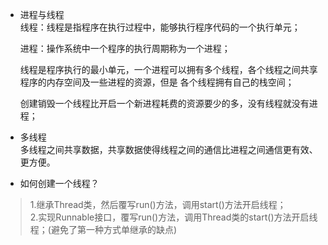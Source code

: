 - 进程与线程<br/>
 线程：线程是指程序在执行过程中，能够执行程序代码的一个执行单元；<br/>

  进程：操作系统中一个程序的执行周期称为一个进程；<br/>
  
  线程是程序执行的最小单元，一个进程可以拥有多个线程，各个线程之间共享程序的内存空间及一些进程的资源，但是 各个线程拥有自己的栈空间；<br/>
  
  创建销毁一个线程比开启一个新进程耗费的资源要少的多，没有线程就没有进程；
-   多线程<br/>多线程之间共享数据，共享数据使得线程之间的通信比进程之间通信更有效、更方便。
- 如何创建一个线程？
> 1.继承Thread类，然后覆写run()方法，调用start()方法开启线程；<br/>
> 2.实现Runnable接口，覆写run()方法，调用Thread类的start()方法开启线程；(避免了第一种方式单继承的缺点)


